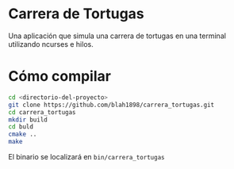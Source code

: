 Carrera de Tortugas
=====================

Una aplicación que simula una carrera de tortugas en una terminal
utilizando ncurses e hilos.

Cómo compilar
======================

```bash
cd <directorio-del-proyecto>
git clone https://github.com/blah1898/carrera_tortugas.git
cd carrera_tortugas
mkdir build
cd buld
cmake ..
make
```

El binario se localizará en `bin/carrera_tortugas`
